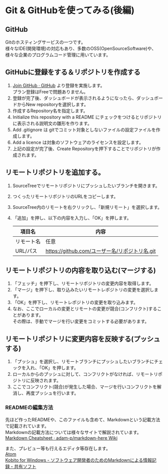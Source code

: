 # Git & GitHubを使ってみる(後編)

## GitHub
Gitのホスティングサービスの一つです。  
様々なIDE(開発環境)の対応もあり、多数のOSS(OpenSourceSoftware)や、  
様々な企業のプログラムコード管理に用いています。


## GitHubに登録をする＆リポジトリを作成する
1. [Join GitHub · GitHub](https://github.com/join) より登録を実施します。  
プラン登録はFreeで問題ありません。
1. 登録が完了後、ダッシュボードが表示されるようになったら、ダッシュボードからNew repositoryを選択します。
1. 作成するRepository名を指定します。
1. Initialize this repository with a README にチェックをつけるとリポジトリに表示される説明文の雛形を作ります。
1. Add .gitignore は gitでコミット対象としないファイルの設定ファイルを作成します。
1. Add a licence は対象のソフトウェアのライセンスを設定します。
1. 上記の設定が完了後、Create Repositoryを押下することでリポジトリが作成されます。

## リモートリポジトリを追加する。
1. SourceTreeでリモートリポジトリにプッシュしたいブランチを開きます。
1. つくったリモートリポジトリのURLをコピーします。
1. SourceTree内のリモートを右クリックし、「新規リモート」を選択します。
1. 「追加」を押し、以下の内容を入力し、「OK」を押します。
        
    |  項目名 | 内容  |
    |---|---|
    |  リモート名 |  任意 |
    | URL/パス  | https://github.com/ユーザー名/リポジトリ名.git  |

## リモートリポジトリの内容を取り込む(マージする)
1. 「フェッチ」を押下し、リモートリポジトリの変更内容を取得します。
1. 「マージ」を押下し、取り込みたいリモートレポジトリの変更を選択します。
1. 「OK」を押下し、リモートレポジトリの変更を取り込みます。
1. なお、ここでローカルの変更とリモートの変更が競合(コンフリクト)することがあります。  
その際は、手動でマージを行い変更をコミットする必要があります。

## リモートリポジトリに変更内容を反映する(プッシュする)
1. 「プッシュ」を選択し、リモートブランチにプッシュしたいブランチにチェックを入れ、「OK」を押します。
1. ローカルからのプッシュに対して、コンフリクトがなければ、リモートリポジトリに反映されます。
1. ここでコンフリクト(競合)が発生した場合、マージを行いコンフリクトを解消し、再度プッシュを行います。

### READMEの編集方法
先ほど作ったREADMEや、このファイルも含めて、Markdownという記載方法で記載されています。  
Markdownの記載方法については様々なサイトで解説されています。  
[Markdown Cheatsheet · adam-p/markdown-here Wiki](https://github.com/adam-p/markdown-here/wiki/Markdown-Cheatsheet)  

また、プレビュー等も行えるエディタ等存在します。  
[Atom](https://atom.io/)  
[Kobito for Windows - ソフトウェア開発者のためのMarkdownによる情報記録・共有ソフト](http://kobito.qiita.com/win)



